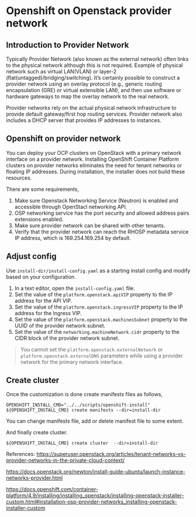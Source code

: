 # Openshift on Openstack provider network

## Introduction to Provider Network
Typically Provider Network (also known as the external network) often links to the physical network although this is not required. Example of physical network such as virtual LAN(VLAN) or layer-2 (flat(untagged)/bridging/switching). It’s certainly possible to construct a provider network using an overlay protocol (e.g., generic routing encapsulation (GRE) or virtual extensible LAN), and then use software or hardware gateways to map the overlay network to the real network.

Provider networks rely on the actual physical network infrastructure to provide default gateway/first hop routing services. Provider network also includes a DHCP server that provides IP addresses to instances.

## Openshift on provider network
You can deploy your OCP clusters on OpenStack with a primary network interface on a provider network. Installing OpenShift Container Platform clusters on provider networks eliminates the need for tenant networks or floating IP addresses. During installation, the installer does not build these resources.

There are some requirements,
1. Make sure Openstack Networking Service (Neutron) is enabled and accessible through OpenStacl networking API.
2. OSP networking service has the port security and allowed address pairs extensions enabled.
3. Make sure provider network can be shared with other tenants.
4. Verify that the provider network can reach the RHOSP metadata service IP address, which is 169.254.169.254 by default.

## Adjust config
Use `install-dir/install-config.yaml` as a starting install config and modify based on your configuration.

1. In a text editor, open the `install-config.yaml` file.
2. Set the value of the `platform.openstack.apiVIP` property to the IP address for the API VIP.
3. Set the value of the `platform.openstack.ingressVIP` property to the IP address for the Ingress VIP.
4. Set the value of the `platform.openstack.machinesSubnet` property to the UUID of the provider network subnet.
5. Set the value of the `networking.machineNetwork.cidr` property to the CIDR block of the provider network subnet.

> You cannot set the `platform.openstack.externalNetwork` or `platform.openstack.externalDNS` parameters while using a provider network for the primary network interface.

## Create cluster
Once the customization is done create manifests files as follows,
```
OPENSHIFT_INSTALL_CMD="../../scripts/openshift-install"
${OPENSHIFT_INSTALL_CMD} create manifests --dir=install-dir
```
You can change manifests file, add or delete manifest file to some extent.

And finally create cluster.
```
${OPENSHIFT_INSTALL_CMD} create cluster  --dir=install-dir
```

References:
https://superuser.openstack.org/articles/tenant-networks-vs-provider-networks-in-the-private-cloud-context/

https://docs.openstack.org/newton/install-guide-ubuntu/launch-instance-networks-provider.html

https://docs.openshift.com/container-platform/4.9/installing/installing_openstack/installing-openstack-installer-custom.html#installation-osp-provider-networks_installing-openstack-installer-custom
